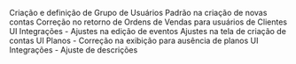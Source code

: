 Criação e definição de Grupo de Usuários Padrão na criação de novas contas
Correção no retorno de Ordens de Vendas para usuários de Clientes
UI Integrações - Ajustes na edição de eventos
Ajustes na tela de criação de contas
UI Planos - Correção na exibição para ausência de planos
UI Integrações - Ajuste de descrições

